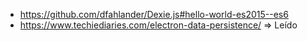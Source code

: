 * https://github.com/dfahlander/Dexie.js#hello-world-es2015--es6
* https://www.techiediaries.com/electron-data-persistence/  => Leído